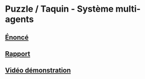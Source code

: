 # Puzzle / Taquin - Système multi-agents

## [Énoncé](enonce.pdf)

## [Rapport](rapport.pdf.pdf)

## [Vidéo démonstration](https://www.youtube.com/watch?v=E6L7Baf0bTc)
